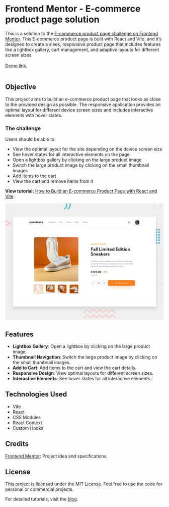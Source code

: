 # Frontend Mentor - E-commerce product page solution

This is a solution to the [E-commerce product page challenge on Frontend Mentor](https://www.frontendmentor.io/challenges/ecommerce-product-page-UPsZ9MJp6). This E-commerce product page is built with React and Vite, and it’s designed to create a sleek, responsive product page that includes features like a lightbox gallery, cart management, and adaptive layouts for different screen sizes.
<br /><br />
[Demo link](https://thehelpfultipper.com/frontendmentor_ecommerce_page/).
<br /><br />

## Objective
This project aims to build an e-commerce product page that looks as close to the provided design as possible. The responsive application provides an optimal layout for different device screen sizes and includes interactive elements with hover states.
### The challenge

Users should be able to:

- View the optimal layout for the site depending on the device screen size
- See hover states for all interactive elements on the page
- Open a lightbox gallery by clicking on the large product image
- Switch the large product image by clicking on the small thumbnail images
- Add items to the cart
- View the cart and remove items from it

**View tutorial:** [How to Build an E-commerce Product Page with React and Vite](https://thehelpfultipper.com/how-to-build-an-e-commerce-product-page-with-react-and-vite/)

![Desktop preview](/public/static/desktop-preview.jpg)

## Features
- **Lightbox Gallery**: Open a lightbox by clicking on the large product image.
- **Thumbnail Navigation**: Switch the large product image by clicking on the small thumbnail images.
- **Add to Cart**: Add items to the cart and view the cart details.
- **Responsive Design**: View optimal layouts for different screen sizes.
- **Interactive Elements**: See hover states for all interactive elements.

## Technologies Used
- Vite
- React
- CSS Modules
- React Context
- Custom Hooks

## Credits
[Frontend Mentor](https://www.frontendmentor.io/): Project idea and specifications.

## License
This project is licensed under the MIT License. Feel free to use the code for personal or commercial projects.

For detailed tutorials, visit the [blog](https://thehelpfultipper.com/).
